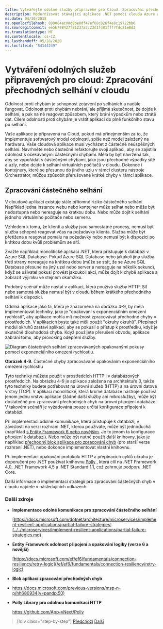 ```yaml
---
title: Vytvářejte odolné služby připravené pro Cloud. Zpracování přechodných selhání v cloudu
description: Modernizovat stávající aplikace .NET pomocí cloudu Azure a kontejnerů Windows | Vytvářejte odolné služby připravené pro Cloud. Zpracování přechodných selhání v cloudu
ms.date: 04/30/2018
ms.openlocfilehash: 899084ac00d9be0df47ef88c026f4e8c19722bb6
ms.sourcegitcommit: ee5b798427f81237a3c23d1fd81fff7fdc21e8d3
ms.translationtype: MT
ms.contentlocale: cs-CZ
ms.lasthandoff: 05/28/2020
ms.locfileid: "84144249"
---
```

# <a name="build-resilient-services-ready-for-the-cloud-embrace-transient-failures-in-the-cloud"></a>Vytváření odolných služeb připravených pro cloud: Zpracování přechodných selhání v cloudu

Odolnost proti chybám je schopnost zotavení po selháních a nadále fungovat. Odolnost proti chybám nebrání, ale přijímá skutečnost, že dojde k selhání, a pak na ně reagovat způsobem, který brání výpadkům nebo ztrátě dat. Cílem odolnosti proti chybám je vrátit aplikaci do plně funkčního stavu po selhání.

Vaše aplikace je připravená na Cloud, pokud má přinejmenším za to, že implementuje softwarový model odolnosti, spíše než model založený na hardwaru. Vaše cloudová aplikace musí vycházet z částečně neúspěšných selhání. Navrhněte nebo částečně refaktorujte svoji aplikaci, aby se zajistila odolnost s očekávanými částečnými chybami. Měla by být navržená tak, aby se vypořádat s částečnými chybami, jako jsou přechodné výpadky sítě a uzly, nebo dojde k selhání virtuálních počítačů v cloudu. Dokonce i kontejnery, které se přesunou do jiného uzlu v rámci clusteru nástroje Orchestrator, můžou způsobit přerušované krátké chyby v rámci aplikace.

## <a name="handling-partial-failure"></a>Zpracování částečného selhání

V cloudové aplikaci existuje stále přítomné riziko částečného selhání. Například jedna instance webu nebo kontejner může selhat nebo může být nedostupná nebo nereaguje na krátkou dobu. Nebo může dojít k selhání jednoho virtuálního počítače nebo serveru.

Vzhledem k tomu, že klienti a služby jsou samostatné procesy, nemusí být služba schopná reagovat včas na požadavky klienta. Služba může být přetížena a reagovat pomalu na požadavky nebo nemusí být k dispozici po krátkou dobu kvůli problémům se sítí.

Zvažte například monolitické aplikaci .NET, která přistupuje k databázi v Azure SQL Database. Pokud Azure SQL Database nebo jakákoli jiná služba třetí strany nereaguje na krátkou dobu (může se stát, že se Azure SQL Database přesune na jiný uzel nebo server a nereaguje na několik sekund), když se uživatel pokusí provést jakoukoli akci, může dojít k chybě aplikace a zobrazit výjimku ve stejném okamžiku.

Podobný scénář může nastat v aplikaci, která používá služby HTTP. Síť nebo samotná služba nemusí být v cloudu během krátkého přechodného selhání k dispozici.

Odolná aplikace jako ta, která je znázorněna na obrázku 4-9, by měla implementovat techniky, jako je "opakování s exponenciálním omezení rychlosti", aby aplikace mohla mít možnost zpracovávat přechodné chyby v prostředcích. V aplikacích byste také měli použít "okruhy okruhů". Přepínací modul okruhů zastaví aplikaci, aby se pokusil o přístup k prostředku, když je skutečně dlouhodobá chyba. Když použijete přerušení obvodu, aplikace zabrání tomu, aby provoking odepření služby.

![Diagram částečných selhání zpracovávaných opakovanými pokusy pomocí exponenciálního omezení rychlostiu.](./media/retry-partial-failures.png)

**Obrázek 4-9.** Částečné chyby zpracovávané opakováním exponenciálního omezení rychlostiu

Tyto techniky můžete použít v prostředcích HTTP i v databázových prostředcích. Na obrázku 4-9 je aplikace založená na architektuře 3, takže tyto techniky budete potřebovat na úrovni služeb (HTTP) a na úrovni datové vrstvy (TCP). V aplikaci monolitické, která kromě databáze nástroje používá jenom jednu vrstvu aplikace (žádné další služby ani mikroslužby), může být dostatečné pro zpracování přechodných chyb na úrovni připojení databáze. V takovém scénáři je vyžadována pouze určitá konfigurace připojení k databázi.

Při implementaci odolné komunikace, která přistupuje k databázi, v závislosti na verzi rozhraní .NET, kterou používáte, může být jednoduchá (například [s Entity Framework 6 nebo novějším](/ef/ef6/fundamentals/connection-resiliency/retry-logic). Je to jenom ta konfigurace připojení k databázi). Nebo může být nutné použít další knihovny, jako je například [přechodný blok aplikace pro zpracování chyb](https://docs.microsoft.com/previous-versions/msp-n-p/hh680934(v=pandp.50)) (pro starší verze rozhraní .NET), nebo dokonce implementovat vlastní knihovnu.

Při implementaci opakování protokolu HTTP a přepínacích cyklů okruhu je doporučení pro .NET používat knihovnu [Polly](https://github.com/App-vNext/Polly) , která cílí na .NET Framework 4,0, .NET Framework 4,5 a .NET Standard 1,1, což zahrnuje podporu .NET Core.

Další informace o implementaci strategií pro zpracování částečných chyb v cloudu najdete v následujících odkazech.

### <a name="additional-resources"></a>Další zdroje

- **Implementace odolné komunikace pro zpracování částečného selhání**

    [https://docs.microsoft.com/dotnet/architecture/microservices/implement-resilient-applications/partial-failure-strategies](../../microservices/implement-resilient-applications/partial-failure-strategies.md)

- **Entity Framework odolnost připojení a opakování logiky (verze 6 a novější)**

    [https://docs.microsoft.com/ef/ef6/fundamentals/connection-resiliency/retry-logic](/ef/ef6/fundamentals/connection-resiliency/retry-logic)

- **Blok aplikací zpracování přechodných chyb**

- <https://docs.microsoft.com/previous-versions/msp-n-p/hh680934(v=pandp.50)>

- **Polly Library pro odolnou komunikaci HTTP**

    <https://github.com/App-vNext/Polly>

>[!div class="step-by-step"]
>[Předchozí](when-to-deploy-windows-containers-to-azure-container-service-kubernetes.md) 
> [Další](modernize-your-apps-with-monitoring-and-telemetry.md)
